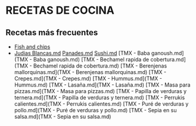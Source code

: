 RECETAS DE COCINA
=================


Recetas más frecuentes
----------------------

- [Fish and chips](<Fish\ and\ chips.md>)
- [Judias Blancas.md](<Judias Blancas.md>)
[Panades.md](Panades.md)
[Sushi.md](Sushi.md)
[TMX - Baba ganoush.md](TMX - Baba ganoush.md)
[TMX - Bechamel rapida de cobertura.md](TMX - Bechamel rapida de cobertura.md)
[TMX - Berenjenas mallorquinas.md](TMX - Berenjenas mallorquinas.md)
[TMX - Crepes.md](TMX - Crepes.md)
[TMX - Hummus.md](TMX - Hummus.md)
[TMX - Lasaña.md](TMX - Lasaña.md)
[TMX - Masa para pizzas.md](TMX - Masa para pizzas.md)
[TMX - Papilla de verduras y ternera.md](TMX - Papilla de verduras y ternera.md)
[TMX - Perrukis calientes.md](TMX - Perrukis calientes.md)
[TMX - Puré de verduras y pollo.md](TMX - Puré de verduras y pollo.md)
[TMX - Sepia en su salsa.md](TMX - Sepia en su salsa.md)
